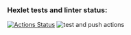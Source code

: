 ### Hexlet tests and linter status:

[![Actions Status](https://github.com/koshkarik/devops-for-programmers-project-lvl1/workflows/hexlet-check/badge.svg)](https://github.com/koshkarik/devops-for-programmers-project-lvl1/actions)
![test and push actions](https://github.com/RED143/devops-for-programmers-project-lvl1/actions/workflows/push.yml/badge.svg)

